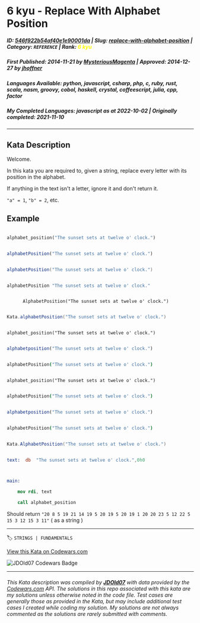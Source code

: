 # 6 kyu - Replace With Alphabet Position

##### **ID**: [546f922b54af40e1e90001da](https://www.codewars.com/kata/546f922b54af40e1e90001da) | **Slug**: [replace-with-alphabet-position](https://www.codewars.com/kata/546f922b54af40e1e90001da) | **Category**: `REFERENCE` | **Rank**: <span style="color:yellow">6 kyu</span>

##### **First Published**: 2014-11-21 ***by*** [MysteriousMagenta](https://www.codewars.com/users/MysteriousMagenta) | **Approved**: 2014-12-27 ***by*** [jhoffner](https://www.codewars.com/users/jhoffner)

##### **Languages Available**: python, javascript, csharp, php, c, ruby, rust, scala, nasm, groovy, cobol, haskell, crystal, coffeescript, julia, cpp, factor

##### **My Completed Languages**: javascript ***as at*** 2022-10-02 | **Originally completed**: 2021-11-10

---

## Kata Description


Welcome.



In this kata you are required to, given a string, replace every letter with its position in the alphabet.



If anything in the text isn't a letter, ignore it and don't return it.



`"a" = 1`, `"b" = 2`, etc.



## Example <!-- unlisted languages will use the first entry. please keep python up top. -->



```python

alphabet_position("The sunset sets at twelve o' clock.")

```

```javascript

alphabetPosition("The sunset sets at twelve o' clock.")

```

```scala

alphabetPosition("The sunset sets at twelve o' clock.")

```

```haskell

alphabetPosition "The sunset sets at twelve o' clock."

```

```cobol

      AlphabetPosition("The sunset sets at twelve o' clock.")

```

```groovy

Kata.alphabetPosition("The sunset sets at twelve o' clock.")

```

```crystal

alphabet_position("The sunset sets at twelve o' clock.")

```

```julia

alphabetposition("The sunset sets at twelve o' clock.")

```

```coffeescript

alphabetPosition("The sunset sets at twelve o' clock.")

```

```crystal

alphabet_position("The sunset sets at twelve o' clock.")

```

```coffeescript

alphabetPosition("The sunset sets at twelve o' clock.")

```

```julia

alphabetposition("The sunset sets at twelve o' clock.")

```

```coffeescript

alphabetPosition("The sunset sets at twelve o' clock.")

```

```csharp

Kata.AlphabetPosition("The sunset sets at twelve o' clock.")

```

```nasm

text:  db  "The sunset sets at twelve o' clock.",0h0



main:

    mov rdi, text

    call alphabet_position

```



Should return `"20 8 5 19 21 14 19 5 20 19 5 20 19 1 20 20 23 5 12 22 5 15 3 12 15 3 11"` ( as a string )



---


🏷 `STRINGS | FUNDAMENTALS`


[View this Kata on Codewars.com](https://www.codewars.com/kata/546f922b54af40e1e90001da)

![](https://www.codewars.com/users/jdold07/badges/large "JDOld07 Codewars Badge")

---

###### *This Kata description was compiled by [**JDOld07**](https://tpstech.dev) with data provided by the [Codewars.com](https://www.codewars.com) API.  The solutions in this repo associated with this kata are my solutions unless otherwise noted in the code file.  Test cases are generally those as provided in the Kata, but may include additional test cases I created while coding my solution.  My solutions are not always commented as the solutions are rarely submitted with comments.*
